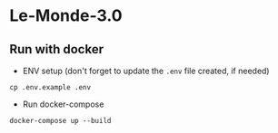 # Le-Monde-3.0

## Run with docker

- ENV setup (don't forget to update the `.env` file created, if needed)
```shell
cp .env.example .env
```

- Run docker-compose
```shell
docker-compose up --build
```